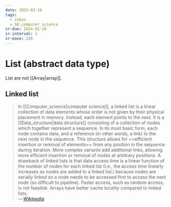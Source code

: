 ```yaml
---
date: 2023-03-16
tags:
  - inbox
  - SR_computer_science
sr-due: 2024-01-28
sr-interval: 1
sr-ease: 220
---
```


# List (abstract data type)

List are not [[Array|array]].

## Linked list

> In [[Computer_science|computer science]], a linked list is a linear collection
> of data elements whose order is not given by their physical placement in
> memory. Instead, each element points to the next. It is a
> [[Data_structure|data structure]] consisting of a collection of nodes which
> together represent a sequence. In its most basic form, each node contains
> data, and a reference (in other words, a link) to the next node in the
> sequence. This structure allows for
> ==efficient insertion or removal of elements== from any position in the
> sequence during iteration. More complex variants add additional links,
> allowing more efficient insertion or removal of nodes at arbitrary positions.
> A drawback of linked lists is that data access time is a linear function of
> the number of nodes for each linked list (I.e., the access time linearly
> increases as nodes are added to a linked list.) because nodes are serially
> linked so a node needs to be accessed first to access the next node (so
> difficult to pipeline). Faster access, such as random access, is not feasible.
> Arrays have better cache locality compared to linked lists.\
> — <cite>[Wikipedia](https://en.wikipedia.org/wiki/Linked_list)</cite>
